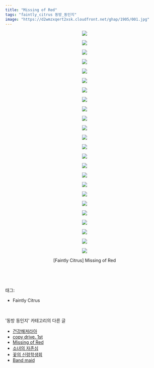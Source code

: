 ```yaml
---
title: "Missing of Red"
tags: "faintly_citrus 동방_동인지"
image: "https://d2wmzxqert2xsk.cloudfront.net/ghap/1905/001.jpg"
---
```

<div class="article">
<p style="text-align: center; clear: none; float: none;"><img src="{{ site.imgserver11 }}/ghap/1905/001.jpg"/></p>
<p style="text-align: center; clear: none; float: none;"><img src="{{ site.imgserver11 }}/ghap/1905/002.jpg"/></p>
<p style="text-align: center; clear: none; float: none;"><img src="{{ site.imgserver11 }}/ghap/1905/003.jpg"/></p>
<p style="text-align: center; clear: none; float: none;"><img src="{{ site.imgserver11 }}/ghap/1905/004.jpg"/></p>
<p style="text-align: center; clear: none; float: none;"><img src="{{ site.imgserver11 }}/ghap/1905/005.jpg"/></p>
<p style="text-align: center; clear: none; float: none;"><img src="{{ site.imgserver11 }}/ghap/1905/006.jpg"/></p>
<p style="text-align: center; clear: none; float: none;"><img src="{{ site.imgserver11 }}/ghap/1905/007.jpg"/></p>
<p style="text-align: center; clear: none; float: none;"><img src="{{ site.imgserver11 }}/ghap/1905/008.jpg"/></p>
<p style="text-align: center; clear: none; float: none;"><img src="{{ site.imgserver11 }}/ghap/1905/009.jpg"/></p>
<p style="text-align: center; clear: none; float: none;"><img src="{{ site.imgserver11 }}/ghap/1905/010.jpg"/></p>
<p style="text-align: center; clear: none; float: none;"><img src="{{ site.imgserver11 }}/ghap/1905/011.jpg"/></p>
<p style="text-align: center; clear: none; float: none;"><img src="{{ site.imgserver11 }}/ghap/1905/012.jpg"/></p>
<p style="text-align: center; clear: none; float: none;"><img src="{{ site.imgserver11 }}/ghap/1905/013.jpg"/></p>
<p style="text-align: center; clear: none; float: none;"><img src="{{ site.imgserver11 }}/ghap/1905/014.jpg"/></p>
<p style="text-align: center; clear: none; float: none;"><img src="{{ site.imgserver11 }}/ghap/1905/015.jpg"/></p>
<p style="text-align: center; clear: none; float: none;"><img src="{{ site.imgserver11 }}/ghap/1905/016.jpg"/></p>
<p style="text-align: center; clear: none; float: none;"><img src="{{ site.imgserver11 }}/ghap/1905/017.jpg"/></p>
<p style="text-align: center; clear: none; float: none;"><img src="{{ site.imgserver11 }}/ghap/1905/018.jpg"/></p>
<p style="text-align: center; clear: none; float: none;"><img src="{{ site.imgserver11 }}/ghap/1905/019.jpg"/></p>
<p style="text-align: center; clear: none; float: none;"><img src="{{ site.imgserver11 }}/ghap/1905/020.jpg"/></p>
<p style="text-align: center; clear: none; float: none;"><img src="{{ site.imgserver11 }}/ghap/1905/021.jpg"/></p>
<p style="text-align: center; clear: none; float: none;"><img src="{{ site.imgserver11 }}/ghap/1905/022.jpg"/></p>
<p style="text-align: center; clear: none; float: none;"><img src="{{ site.imgserver11 }}/ghap/1905/023.jpg"/></p>
<p style="text-align: center; clear: none; float: none;"><img src="{{ site.imgserver11 }}/ghap/1905/024.jpg"/></p>
<p style="text-align: center; clear: none; float: none;">[Faintly Citrus] Missing of Red</p>
<p><br/></p>
</div><br/>
<div class="tagTrail">
<p>태그: </p>
<ul>
<li>Faintly Citrus</li>
</ul>
</div><br/>
<div class="another">
<p>'동방 동인지' 카테고리의 다른 글</p>
<ul>
<li><a href="/ghap_1909">건강해져라아</a></li>
<li><a href="/ghap_1908">copy drive. 1st</a></li>
<li><a href="/ghap_1905">Missing of Red</a></li>
<li><a href="/ghap_1904">소녀의 자존심</a></li>
<li><a href="/ghap_1903">꽃의 신령학생회</a></li>
<li><a href="/ghap_1902">Band maid</a></li>
</ul>
</div><br/>
<div class="cb_module cb_fluid">
<div class="cb_wrt cb_profile">
</div><!-- commentList close -->
</div><br/>
